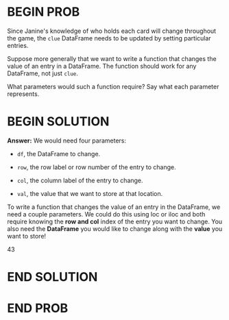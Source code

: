 # BEGIN PROB

Since Janine's knowledge of who holds each card will change throughout
the game, the `clue` DataFrame needs to be updated by setting particular
entries.

Suppose more generally that we want to write a function that changes the
value of an entry in a DataFrame. The function should work for any
DataFrame, not just `clue`.

What parameters would such a function require? Say what each parameter
represents.

# BEGIN SOLUTION

**Answer:** We would need four parameters:

-   `df`, the DataFrame to change.

-   `row`, the row label or row number of the entry to change.

-   `col`, the column label of the entry to change.

-   `val`, the value that we want to store at that location.

To write a function that changes the value of an entry in the DataFrame, we need a couple parameters. We could do this using loc or iloc and both require knowing the **row and col** index of the entry you want to change. You also need the **DataFrame** you would like to change along with the **value** you want to store!

<average>43</average>

# END SOLUTION

# END PROB
